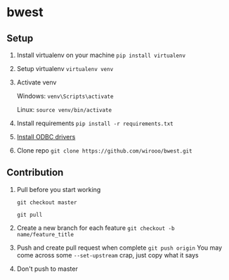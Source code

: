 # bwest

## Setup
1. Install virtualenv on your machine
```pip install virtualenv```

2. Setup virtualenv 
```virtualenv venv```

3. Activate venv

    Windows:
    ```venv\Scripts\activate```

    Linux:
    ```source venv/bin/activate```

4. Install requirements
```pip install -r requirements.txt```

5. [Install ODBC drivers](https://docs.microsoft.com/en-us/sql/connect/odbc/download-odbc-driver-for-sql-server?view=sql-server-ver15)

6. Clone repo
```git clone https://github.com/wirooo/bwest.git```

## Contribution
1. Pull before you start working
    
    ```git checkout master```
    
    ```git pull```

2. Create a new branch for each feature
    ```git checkout -b name/feature_title```

3. Push and create pull request when complete
    ```git push origin```
    You may come across some ```--set-upstream``` crap, just copy what it says
4. Don't push to master
